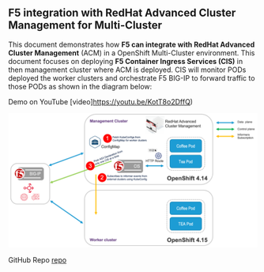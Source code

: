 ## F5 integration with RedHat Advanced Cluster Management for Multi-Cluster

This document demonstrates how **F5 can integrate with RedHat Advanced Cluster Management** (ACM) in a OpenShift  Multi-Cluster environment. This document focuses on deploying **F5 Container Ingress Services (CIS)** in then management cluster where ACM is deployed. CIS will monitor PODs deployed the worker clusters and orchestrate F5 BIG-IP to forward traffic to those PODs as shown in the diagram below:

Demo on YouTube [video]https://youtu.be/KotT8o2DffQ)

![diagram](https://github.com/mdditt2000/openshift-4-14/blob/main/cluster-management/diagram/2024-03-07_10-34-48.png)

GitHub Repo [repo](https://github.com/mdditt2000/openshift-4-14/tree/main/cluster-management)



